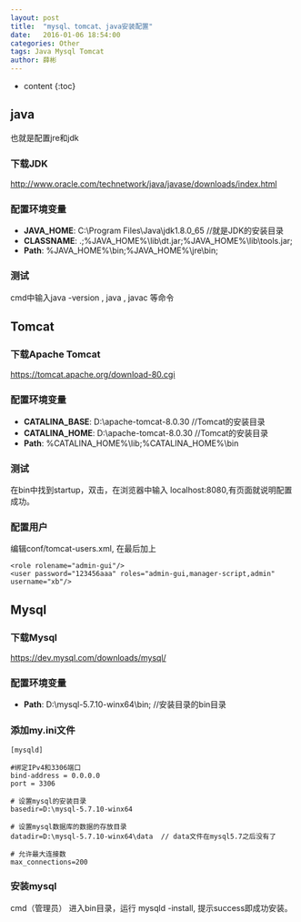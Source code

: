 ```yaml
---
layout: post
title:  "mysql、tomcat、java安装配置"
date:   2016-01-06 18:54:00
categories: Other
tags: Java Mysql Tomcat
author: 薛彬
---
```

* content
{:toc}





## java 

也就是配置jre和jdk

### 下载JDK
http://www.oracle.com/technetwork/java/javase/downloads/index.html

### 配置环境变量
 - **JAVA_HOME**: C:\Program Files\Java\jdk1.8.0_65 //就是JDK的安装目录
 - **CLASSNAME**: .;%JAVA_HOME%\lib\dt.jar;%JAVA_HOME%\lib\tools.jar; 
 - **Path**: %JAVA_HOME%\bin;%JAVA_HOME%\jre\bin;

### 测试
cmd中输入java -version , java , javac 等命令

## Tomcat

### 下载Apache Tomcat
https://tomcat.apache.org/download-80.cgi 

### 配置环境变量
 - **CATALINA_BASE**: D:\apache-tomcat-8.0.30   //Tomcat的安装目录
 - **CATALINA_HOME**: D:\apache-tomcat-8.0.30  //Tomcat的安装目录
 - **Path**: %CATALINA_HOME%\lib;%CATALINA_HOME%\bin

### 测试
在bin中找到startup，双击，在浏览器中输入 localhost:8080,有页面就说明配置成功。

### 配置用户
编辑conf/tomcat-users.xml, 在最后加上

	<role rolename="admin-gui"/>
	<user password="123456aaa" roles="admin-gui,manager-script,admin" username="xb"/>

## Mysql

### 下载Mysql
https://dev.mysql.com/downloads/mysql/

### 配置环境变量
 - **Path**: D:\mysql-5.7.10-winx64\bin;     //安装目录的bin目录

### 添加my.ini文件

	[mysqld]

	#绑定IPv4和3306端口
	bind-address = 0.0.0.0
	port = 3306

	# 设置mysql的安装目录
	basedir=D:\mysql-5.7.10-winx64

	# 设置mysql数据库的数据的存放目录
	datadir=D:\mysql-5.7.10-winx64\data  // data文件在mysql5.7之后没有了

	# 允许最大连接数
	max_connections=200

### 安装mysql
cmd（管理员） 进入bin目录，运行 mysqld -install, 提示success即成功安装。


